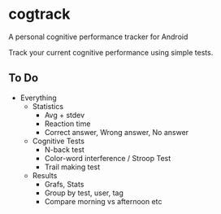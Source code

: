# cogtrack
A personal cognitive performance tracker for Android

Track your current cognitive performance using simple tests.

## To Do

* Everything
    * Statistics
        * Avg + stdev
        * Reaction time
        * Correct answer, Wrong answer, No answer
    * Cognitive Tests
        * N-back test
        * Color-word interference / Stroop Test
        * Trail making test
    * Results
        * Grafs, Stats
        * Group by test, user, tag
        * Compare morning vs afternoon etc
    